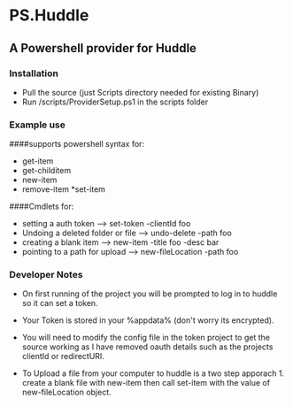 # PS.Huddle

## A Powershell provider for Huddle


### Installation
- Pull the source (just Scripts directory needed for existing Binary)
- Run /scripts/ProviderSetup.ps1 in the scripts folder 

### Example use

####supports powershell syntax for:
* get-item
* get-childitem
* new-item
* remove-item
*set-item

####Cmdlets for:
* setting a auth token --> set-token -clientId foo
* Undoing a deleted folder or file --> undo-delete -path foo
* creating a blank item --> new-item -title foo -desc bar
* pointing to a path for upload --> new-fileLocation -path foo

### Developer Notes

* On first running of the project you will be prompted to log in to huddle so it can set a token. 

* Your Token is stored in your %appdata% (don't worry its encrypted).

* You will need to modify the config file in the token project to get the source working as I have removed
oauth details such as the projects clientId or redirectURI.

* To Upload a file from your computer to huddle is a two step apporach 1. create a blank file with new-item then
call set-item with the value of new-fileLocation object.





